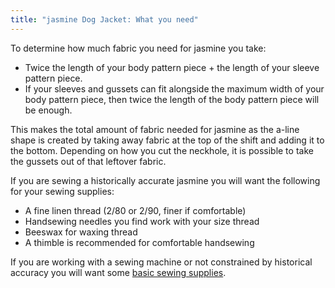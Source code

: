 ```yaml
---
title: "jasmine Dog Jacket: What you need"
---
```


To determine how much fabric you need for jasmine you take:
- Twice the length of your body pattern piece + the length of your sleeve pattern piece.
- If your sleeves and gussets can fit alongside the maximum width of your body pattern piece, then twice the length of the body pattern piece will be enough.

This makes the total amount of fabric needed for jasmine as the a-line shape is created by taking away fabric at the top of the shift and adding it to the bottom. Depending on how you cut the neckhole, it is possible to take the gussets out of that leftover fabric.

If you are sewing a historically accurate jasmine you will want the following for your sewing supplies:

- A fine linen thread (2/80 or 2/90, finer if comfortable)
- Handsewing needles you find work with your size thread
- Beeswax for waxing thread
- A thimble is recommended for comfortable handsewing

If you are working with a sewing machine or not constrained by historical accuracy you will want some [basic sewing supplies](/docs/sewing/basic-sewing-supplies).
